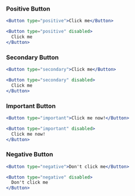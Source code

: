 ### Positive Button

```jsx
<Button type="positive">Click me</Button>
```

```jsx
<Button type="positive" disabled>
  Click me
</Button>
```

### Secondary Button

```jsx
<Button type="secondary">Click me</Button>
```

```jsx
<Button type="secondary" disabled>
  Click me
</Button>
```

### Important Button

```jsx
<Button type="important">Click me now!</Button>
```

```jsx
<Button type="important" disabled>
  Click me now!
</Button>
```

### Negative Button

```jsx
<Button type="negative">Don't click me</Button>
```

```jsx
<Button type="negative" disabled>
  Don't click me
</Button>
```
